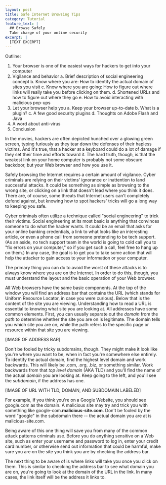 ```yaml
---
layout: post
title: Safe Internet Browsing Tips
category: Tutorial
feature_text: |
  ## Browse Safely
  Take charge of your online security
excerpt: |
  [TEXT EXCERPT]
---
```

Outline:
1. Your browser is one of the easiest ways for hackers to get into your computer
2. Vigilance and behavior
	a. Brief description of social engineering concept
	b. Know where you are: How to identify the actual domain of sites you visit
	c. Know where you are going: How to figure out where links will really take you before clicking on them.
	d. Shortened URLs and how to figure out where they go
	e. How to avoid interacting with malicious pop-ups
3. Let your browser help you
	a. Keep your browser up-to-date
	b. What is a plugin?
	c. A few good security plugins
	d. Thoughts on Adobe Flash and Java
4. A word about anti-virus
5. Conclusion

In the movies, hackers are often depicted hunched over a glowing green screen, typing furiously as they tear down the defenses of their hapless victims. And it's true, that a hacker at a keyboard could do a lot of damage if they set their time and efforts toward it. The hard truth, though, is that the weakest link on your home computer is probably  not some obscure backdoor, but your Web browser and how you use it.

Safely browsing the Internet requires a certain amount of vigilance. Cyber criminals are relying on their victims' ignorance or inattention to land successful attacks. It could be something as simple as browsing to the wrong site, or clicking on a link that doesn't lead where you think it does. There are, of course, some threats that Internet users can't completely defend against, but knowing how to spot hackers' tricks will go a long way to keeping you safe.

Cyber criminals often utilize a technique called "social engineering" to trick their victims. Social engineering at its most basic is anything that convinces someone to do what the hacker wants. It could be an email that asks for your online banking credentials, a link to what looks like an interesting article, or even a phone call from someone pretending to be tech support. (As an aside, no tech support team in the world is going to cold call you to "fix errors on your computer," so if you get such a call, feel free to hang up on them.) In any case, the goal is to get you to take some action that will help the attacker to gain access to your information or your computer.

The primary thing you can do to avoid the worst of these attacks is to always know where you are on the Internet. In order to do this, though, you must understand the layout and the basic operation of your Web browser. 

All Web browsers have the same basic components. At the top of the window you will find an address bar that contains the URL (which stands for Uniform Resource Locator, in case you were curious). Below that is the content of the site you are viewing. Understanding how to read a URL is essential to knowing what site you are looking at. All addresses have some common elements. First, you can usually separate out the *domain* from the *path* to determine whether the site you are on is legitimate. The domain tells you which site you are on, while the path refers to the specific page or resource within that site you are viewing.

[IMAGE OF ADDRESS BAR]

Don't be fooled by tricky subdomains, though. They might make it look like you're where you want to be, when in fact you're somewhere else entirely. To identify the actual domain, find the highest level domain and work backwards. This will likely be .com, .org, .biz, or something similar. Work backwards from that *top level domain* (AKA TLD) and you'll find the name of the actual *domain* you are looking at. Keep going to the left, and you'll see the *subdomain*, if the address has one. 

[IMAGE OF URL WITH TLD, DOMAIN, AND SUBDOMAIN LABELED]

For example, if you think you're on a Google Website, you should see google.com as the domain. A malicious site may try and trick you with something like google-com.**malicious-site.com**. Don't be fooled by the word "google" in the subdomain there -- the actual domain you are at is malicious-site.com.

Being aware of this one thing will save you from many of the common attack patterns criminals use. Before you do anything sensitive on a Web site, such as enter your username and password to log in, enter your credit card number, or otherwise send out information that could be harmful, make sure you are on the site you think you are by checking the address bar.

The next thing to be aware of is where links will take you once you click on them. This is similar to checking the address bar to see what domain you are on, you're going to look at the domain of the URL in the link. In many cases, the link itself will be the address it links to.